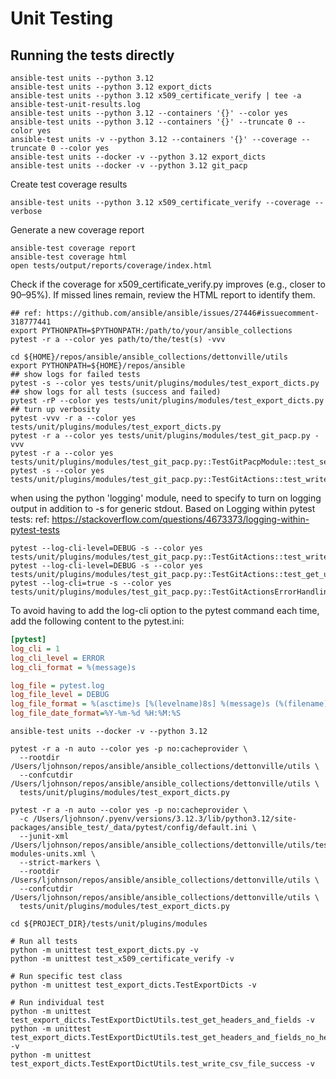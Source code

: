 
# Unit Testing

## Running the tests directly

```shell
ansible-test units --python 3.12
ansible-test units --python 3.12 export_dicts
ansible-test units --python 3.12 x509_certificate_verify | tee -a ansible-test-unit-results.log
ansible-test units --python 3.12 --containers '{}' --color yes
ansible-test units --python 3.12 --containers '{}' --truncate 0 --color yes
ansible-test units -v --python 3.12 --containers '{}' --coverage --truncate 0 --color yes
ansible-test units --docker -v --python 3.12 export_dicts
ansible-test units --docker -v --python 3.12 git_pacp
```

Create test coverage results
```shell
ansible-test units --python 3.12 x509_certificate_verify --coverage --verbose
```

Generate a new coverage report
```shell
ansible-test coverage report
ansible-test coverage html
open tests/output/reports/coverage/index.html
```

Check if the coverage for x509_certificate_verify.py improves (e.g., closer to 90–95%). If missed lines remain, review the HTML report to identify them.

```shell
## ref: https://github.com/ansible/ansible/issues/27446#issuecomment-318777441
export PYTHONPATH=$PYTHONPATH:/path/to/your/ansible_collections
pytest -r a --color yes path/to/the/test(s) -vvv
```

```shell
cd ${HOME}/repos/ansible/ansible_collections/dettonville/utils
export PYTHONPATH=${HOME}/repos/ansible
## show logs for failed tests
pytest -s --color yes tests/unit/plugins/modules/test_export_dicts.py
## show logs for all tests (success and failed)
pytest -rP --color yes tests/unit/plugins/modules/test_export_dicts.py
## turn up verbosity
pytest -vvv -r a --color yes tests/unit/plugins/modules/test_export_dicts.py
pytest -r a --color yes tests/unit/plugins/modules/test_git_pacp.py -vvv
pytest -r a --color yes tests/unit/plugins/modules/test_git_pacp.py::TestGitPacpModule::test_setup_module_object
pytest -s --color yes tests/unit/plugins/modules/test_git_pacp.py::TestGitActions::test_write_ssh_wrapper_content

```

when using the python 'logging' module, need to specify to turn on logging output in addition to -s for generic stdout. Based on Logging within pytest tests:
ref: https://stackoverflow.com/questions/4673373/logging-within-pytest-tests

```shell
pytest --log-cli-level=DEBUG -s --color yes tests/unit/plugins/modules/test_git_pacp.py::TestGitActions::test_write_ssh_wrapper_content
pytest --log-cli-level=DEBUG -s --color yes tests/unit/plugins/modules/test_git_pacp.py::TestGitActions::test_get_url_scheme_https
pytest --log-cli=true -s --color yes tests/unit/plugins/modules/test_git_pacp.py::TestGitActionsErrorHandling::test_push_remote_add_failure
```

To avoid having to add the log-cli option to the pytest command each time, add the following content to the pytest.ini:
```ini
[pytest]
log_cli = 1
log_cli_level = ERROR
log_cli_format = %(message)s

log_file = pytest.log
log_file_level = DEBUG
log_file_format = %(asctime)s [%(levelname)8s] %(message)s (%(filename)s:%(lineno)s)
log_file_date_format=%Y-%m-%d %H:%M:%S

```

```shell
ansible-test units --docker -v --python 3.12
```

```shell
pytest -r a -n auto --color yes -p no:cacheprovider \
  --rootdir /Users/ljohnson/repos/ansible/ansible_collections/dettonville/utils \
  --confcutdir /Users/ljohnson/repos/ansible/ansible_collections/dettonville/utils \
  tests/unit/plugins/modules/test_export_dicts.py

pytest -r a -n auto --color yes -p no:cacheprovider \
  -c /Users/ljohnson/.pyenv/versions/3.12.3/lib/python3.12/site-packages/ansible_test/_data/pytest/config/default.ini \
  --junit-xml /Users/ljohnson/repos/ansible/ansible_collections/dettonville/utils/tests/output/junit/python3.12-modules-units.xml \
  --strict-markers \
  --rootdir /Users/ljohnson/repos/ansible/ansible_collections/dettonville/utils \
  --confcutdir /Users/ljohnson/repos/ansible/ansible_collections/dettonville/utils \
  tests/unit/plugins/modules/test_export_dicts.py
```



```shell
cd ${PROJECT_DIR}/tests/unit/plugins/modules

# Run all tests
python -m unittest test_export_dicts.py -v
python -m unittest test_x509_certificate_verify -v

# Run specific test class
python -m unittest test_export_dicts.TestExportDicts -v

# Run individual test
python -m unittest test_export_dicts.TestExportDictUtils.test_get_headers_and_fields -v
python -m unittest test_export_dicts.TestExportDictUtils.test_get_headers_and_fields_no_headers -v
python -m unittest test_export_dicts.TestExportDictUtils.test_write_csv_file_success -v
```
